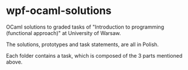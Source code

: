 # wpf-ocaml-solutions
OCaml solutions to graded tasks of "Introduction to programming (functional approach)" at University of Warsaw.

The solutions, prototypes and task statements, are all in Polish.

Each folder contains a task, which is composed of the 3 parts mentioned above.
